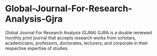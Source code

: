 # Global-Journal-For-Research-Analysis-Gjra
Global Journal For Research Analysis (GJRA) GJRA is a double reviewed monthly print journal that accepts research works from scholars, academicians, professors, doctorates, lecturers, and corporate in their respective expertise of studies.
